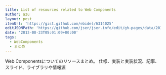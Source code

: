 ```yaml
---
title: List of resources related to Web Components
author: azu
layout: post
itemUrl: 'https://gist.github.com/ebidel/6314025'
editJSONPath: 'https://github.com/jser/jser.info/edit/gh-pages/data/2013/08/index.json'
date: '2013-08-23T05:01:09+00:00'
tags:
  - WebComponents
  - まとめ
---
```

Web Componentsについてのリソースまとめ。
仕様、実装と実装状況、記事、スライド、ライブラリや情報源
